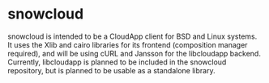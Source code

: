 snowcloud
=========

snowcloud is intended to be a CloudApp client for BSD and Linux
systems. It uses the Xlib and cairo libraries for its frontend
(composition manager required), and will be using cURL and Jansson for
the libcloudapp backend. Currently, libcloudapp is planned to be
included in the snowcloud repository, but is planned to be usable as a
standalone library.